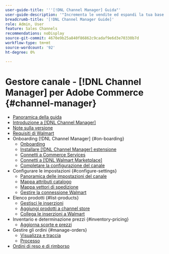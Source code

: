 ```yaml
---
user-guide-title: '''[!DNL Channel Manager] Guida"'
user-guide-description: '"Incrementa le vendite ed espandi la tua base di clienti integrando Adobe Commerce o Magento Open Source con il tuo [!DNL Walmart Marketplace] Account centrale del venditore.'''
breadcrumb-title: '[!DNL Channel Manager Guide]'
role: Admin, User
feature: Sales Channels
recommendations: noDisplay
source-git-commit: 4670e9b25a840f86862c9cadaf9e6d3e70330b7d
workflow-type: tm+mt
source-wordcount: '92'
ht-degree: 0%

---
```



# Gestore canale - [!DNL Channel Manager] per Adobe Commerce {#channel-manager}

- [Panoramica della guida](guide-overview.md)
- [Introduzione a [!DNL Channel Manager]](overview.md)
- [Note sulla versione](release-notes.md)
- [Requisiti di Walmart](walmart-requirements.md)
- Onboarding [!DNL Channel Manager] {#on-boarding}
   - [Onboarding](onboard.md)
   - [Installare [!DNL Channel Manager] estensione](install.md)
   - [Connetti a Commerce Services](connect.md)
   - [Connetti a [!DNL Walmart Marketplace]](connect-marketplace.md)
   - [Completare la configurazione del canale](complete-sales-channel-store-setup.md)
- Configurare le impostazioni {#configure-settings}
   - [Panoramica delle impostazioni del canale](settings-overview.md)
   - [Mappa attributi catalogo](map-catalog-attributes.md)
   - [Mappa vettori di spedizione](map-shipping-carriers.md)
   - [Gestire la connessione Walmart](manage-wmt-connection.md)
- Elenco prodotti {#list-products}
   - [Gestisci le inserzioni](manage-listings.md)
   - [Aggiungi prodotti a channel store](add-products-to-channel-store.md)
   - [Collega le inserzioni a Walmart](connect-listings-to-marketplace.md)
- Inventario e determinazione prezzi {#inventory-pricing}
   - [Aggiorna scorte e prezzi](inventory-and-price-updates.md)
- Gestire gli ordini {#manage-orders}
   - [Visualizza e traccia](manage-orders.md)
   - [Processo](process-orders.md)
- [Ordini di reso e di rimborso](return-refund-orders.md)


